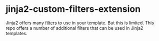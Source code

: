 # jinja2-custom-filters-extension
Jinja2 offers many [filters](https://jinja.palletsprojects.com/en/2.11.x/templates/#list-of-builtin-filters) to use in your template. But this is limited. This repo offers a number of additional filters that can be used in Jinja2 templates.
